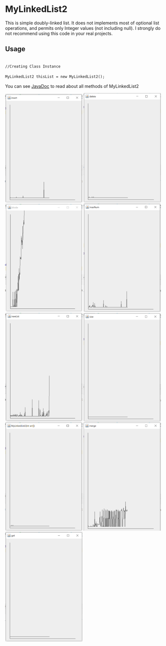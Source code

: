 # MyLinkedList2
This is simple doubly-linked list.
It does not implements most of optional list operations, and permits only Integer values (not including null). I strongly do not recommend using this code in your real projects.

## Usage

```markdown

//Creating Class Instance

MyLinkedList2 thisList = new MyLinkedList2();

```

You can see [JavaDoc](https://mipoks.github.io/MyLinkedList2/) to read about all methods of MyLinkedList2



<img src="https://raw.githubusercontent.com/mipoks/MyLinkedList2/master/docs/images/insert2.png" width="250">
<img src="https://raw.githubusercontent.com/mipoks/MyLinkedList2/master/docs/images/delete2.png" width="250">
<img src="https://raw.githubusercontent.com/mipoks/MyLinkedList2/master/docs/images/divide2.png" width="250">
<img src="https://raw.githubusercontent.com/mipoks/MyLinkedList2/master/docs/images/maxNum2.png" width="250">
<img src="https://raw.githubusercontent.com/mipoks/MyLinkedList2/master/docs/images/newList2.png" width="250">
<img src="https://raw.githubusercontent.com/mipoks/MyLinkedList2/master/docs/images/size2.png" width="250">
<img src="https://raw.githubusercontent.com/mipoks/MyLinkedList2/master/docs/images/MyLinkedList2.png" width="250">
<img src="https://raw.githubusercontent.com/mipoks/MyLinkedList2/master/docs/images/merge2.png" width="250">
<img src="https://raw.githubusercontent.com/mipoks/MyLinkedList2/master/docs/images/get2.png" width="250">

